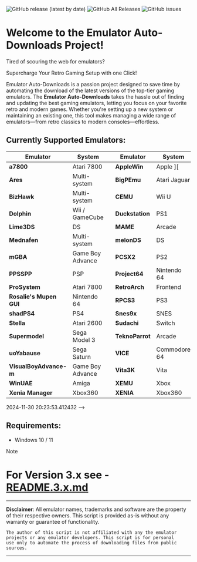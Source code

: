 ![GitHub release (latest by date)](https://img.shields.io/github/v/release/dbalcar/Emulator-Auto-downloads)
![GitHub All Releases](https://img.shields.io/github/downloads/dbalcar/Emulator-Auto-downloads/total)
![GitHub issues](https://img.shields.io/github/issues/dbalcar/Emulator-Auto-downloads)


# Welcome to the Emulator Auto-Downloads Project! #

Tired of scouring the web for emulators? 

Supercharge Your Retro Gaming Setup with one Click!

Emulator Auto-Downloads is a passion project designed to save time by automating the download of the latest versions of the top-tier gaming emulators. The **Emulator Auto-Downloads** takes the hassle out of finding and updating the best gaming emulators, letting you focus on your favorite retro and modern games. Whether you're setting up a new system or maintaining an existing one, this tool makes managing a wide range of emulators—from retro classics to modern consoles—effortless.

## Currently Supported Emulators: ##

| **Emulator** | **System** |   | **Emulator** | **System** |
|--------------|------------|---|--------------|------------|
| **a7800** | Atari 7800 |   | **AppleWin** | Apple ][ |
| **Ares** | Multi-system |   | **BigPEmu** | Atari Jaguar |
| **BizHawk** | Multi-system |   | **CEMU** | Wii U |
| **Dolphin** | Wii / GameCube |   | **Duckstation** | PS1 |
| **Lime3DS** | DS |   | **MAME** | Arcade |
| **Mednafen** | Multi-system |   | **melonDS** | DS |
| **mGBA** | Game Boy Advance |   | **PCSX2** | PS2 |
| **PPSSPP** | PSP |   | **Project64** | Nintendo 64 |
| **ProSystem** | Atari 7800 |   | **RetroArch** | Frontend |
| **Rosalie's Mupen GUI** | Nintendo 64 |   | **RPCS3** | PS3 |
| **shadPS4** | PS4 |   | **Snes9x** | SNES |
| **Stella** | Atari 2600 |   | **Sudachi** | Switch |
| **Supermodel** | Sega Model 3 |   | **TeknoParrot** | Arcade |
| **uoYabause** | Sega Saturn |   | **VICE** | Commodore 64 |
| **VisualBoyAdvance-m** | Game Boy Advance |   | **Vita3K** | Vita |
| **WinUAE** | Amiga |   | **XEMU** | Xbox |
| **Xenia Manager** | Xbox360 |   | **XENIA** | Xbox360 |

<!-- Updated at 2024-11-30 20:35:18 --> 2024-11-30 20:23:53.412432 -->
## Requirements:
- Windows 10 / 11

> [!NOTE]
> # For Version 3.x see - [README.3.x.md](README.3.x.md) #

---
**Disclaimer**: All emulator names, trademarks and software are the property of their respective owners. This script is provided as-is without any warranty or guarantee of functionality.

    The author of this script is not affiliated with any the emulator projects or any emulator developers. This script is for personal 
    use only to automate the process of downloading files from public sources.
---




